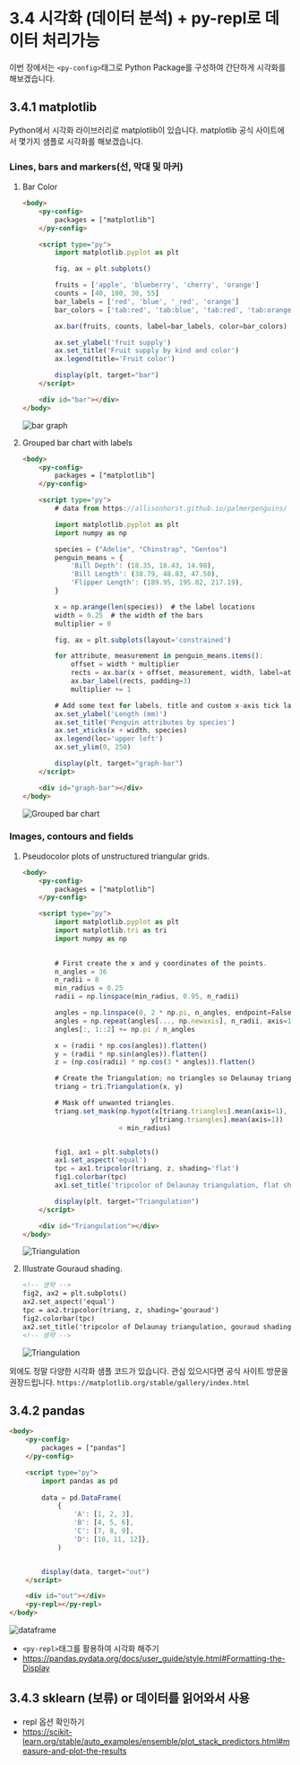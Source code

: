 # 3.4 시각화 (데이터 분석) + py-repl로 데이터 처리가능
이번 장에서는 `<py-config>`태그로 Python Package를 구성하여 간단하게 시각화를 해보겠습니다.

## 3.4.1 matplotlib
Python에서 시각화 라이브러리로 matplotlib이 있습니다.
matplotlib 공식 사이트에서 몇가지 샘플로 시각화를 해보겠습니다.

### Lines, bars and markers(선, 막대 및 마커)
1. Bar Color
    ```html
    <body>
        <py-config>
            packages = ["matplotlib"]
        </py-config>

        <script type="py">
            import matplotlib.pyplot as plt

            fig, ax = plt.subplots()

            fruits = ['apple', 'blueberry', 'cherry', 'orange']
            counts = [40, 100, 30, 55]
            bar_labels = ['red', 'blue', '_red', 'orange']
            bar_colors = ['tab:red', 'tab:blue', 'tab:red', 'tab:orange']

            ax.bar(fruits, counts, label=bar_labels, color=bar_colors)

            ax.set_ylabel('fruit supply')
            ax.set_title('Fruit supply by kind and color')
            ax.legend(title='Fruit color')

            display(plt, target="bar")
        </script>

        <div id="bar"></div>
    </body>
    ```

    ![bar graph](../asset/bar.png)


2. Grouped bar chart with labels
    ```html
    <body>
        <py-config>
            packages = ["matplotlib"]
        </py-config>

        <script type="py">
            # data from https://allisonhorst.github.io/palmerpenguins/

            import matplotlib.pyplot as plt
            import numpy as np

            species = ("Adelie", "Chinstrap", "Gentoo")
            penguin_means = {
                'Bill Depth': (18.35, 18.43, 14.98),
                'Bill Length': (38.79, 48.83, 47.50),
                'Flipper Length': (189.95, 195.82, 217.19),
            }

            x = np.arange(len(species))  # the label locations
            width = 0.25  # the width of the bars
            multiplier = 0

            fig, ax = plt.subplots(layout='constrained')

            for attribute, measurement in penguin_means.items():
                offset = width * multiplier
                rects = ax.bar(x + offset, measurement, width, label=attribute)
                ax.bar_label(rects, padding=3)
                multiplier += 1

            # Add some text for labels, title and custom x-axis tick labels, etc.
            ax.set_ylabel('Length (mm)')
            ax.set_title('Penguin attributes by species')
            ax.set_xticks(x + width, species)
            ax.legend(loc='upper left')
            ax.set_ylim(0, 250)

            display(plt, target="graph-bar")
        </script>

        <div id="graph-bar"></div>
    </body>
    ```

    ![Grouped bar chart](../asset/group-bar.png)


### Images, contours and fields

1. Pseudocolor plots of unstructured triangular grids.

    ```html
    <body>
        <py-config>
            packages = ["matplotlib"]
        </py-config>

        <script type="py">
            import matplotlib.pyplot as plt
            import matplotlib.tri as tri
            import numpy as np

            
            # First create the x and y coordinates of the points.
            n_angles = 36
            n_radii = 8
            min_radius = 0.25
            radii = np.linspace(min_radius, 0.95, n_radii)

            angles = np.linspace(0, 2 * np.pi, n_angles, endpoint=False)
            angles = np.repeat(angles[..., np.newaxis], n_radii, axis=1)
            angles[:, 1::2] += np.pi / n_angles

            x = (radii * np.cos(angles)).flatten()
            y = (radii * np.sin(angles)).flatten()
            z = (np.cos(radii) * np.cos(3 * angles)).flatten()

            # Create the Triangulation; no triangles so Delaunay triangulation created.
            triang = tri.Triangulation(x, y)

            # Mask off unwanted triangles.
            triang.set_mask(np.hypot(x[triang.triangles].mean(axis=1),
                                    y[triang.triangles].mean(axis=1))
                            < min_radius)


            fig1, ax1 = plt.subplots()
            ax1.set_aspect('equal')
            tpc = ax1.tripcolor(triang, z, shading='flat')
            fig1.colorbar(tpc)
            ax1.set_title('tripcolor of Delaunay triangulation, flat shading')

            display(plt, target="Triangulation")
        </script>

        <div id="Triangulation"></div>
    </body>
    ```

    ![Triangulation](../asset/Triangulation.png)


2. Illustrate Gouraud shading.

    ```html
    <!-- 생략 -->
    fig2, ax2 = plt.subplots()
    ax2.set_aspect('equal')
    tpc = ax2.tripcolor(triang, z, shading='gouraud')
    fig2.colorbar(tpc)
    ax2.set_title('tripcolor of Delaunay triangulation, gouraud shading')
    <!-- 생략 -->
    ```

    ![Triangulation](../asset/Gouraud-shading.png)


외에도 정말 다양한 시각화 샘플 코드가 있습니다.
관심 있으시다면 공식 사이트 방문을 권장드립니다.
`https://matplotlib.org/stable/gallery/index.html`

## 3.4.2 pandas

```html
<body>
    <py-config>
        packages = ["pandas"]
    </py-config>

    <script type="py">
        import pandas as pd
        
        data = pd.DataFrame(
            {
                'A': [1, 2, 3],
                'B': [4, 5, 6],
                'C': [7, 8, 9],
                'D': [10, 11, 12]},
            )


        display(data, target="out")
    </script>

    <div id="out"></div>
    <py-repl></py-repl>
</body>
```

![dataframe](../asset/dataframe.png)

- `<py-repl>`태그를 활용하여 시각화 해주기
- https://pandas.pydata.org/docs/user_guide/style.html#Formatting-the-Display

## 3.4.3 sklearn (보류) or 데이터를 읽어와서 사용

- repl 옵션 확인하기
- https://scikit-learn.org/stable/auto_examples/ensemble/plot_stack_predictors.html#measure-and-plot-the-results
